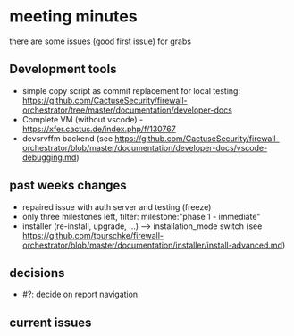 # meeting minutes

there are some issues (good first issue) for grabs

## Development tools
- simple copy script as commit replacement for local testing: <https://github.com/CactuseSecurity/firewall-orchestrator/tree/master/documentation/developer-docs>
- Complete VM (without vscode) - https://xfer.cactus.de/index.php/f/130767
- devsrvffm backend (see https://github.com/CactuseSecurity/firewall-orchestrator/blob/master/documentation/developer-docs/vscode-debugging.md)

## past weeks changes
- repaired issue with auth server and testing (freeze)
- only three milestones left, filter: milestone:"phase 1 - immediate" 
- installer (re-install, upgrade, ...) --> installation_mode switch (see <https://github.com/tpurschke/firewall-orchestrator/blob/master/documentation/installer/install-advanced.md>)

## decisions
- #?: decide on report navigation

## current issues
